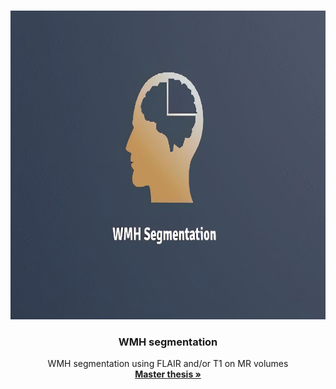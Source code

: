 <!--
*** Thanks for checking out the Best-README-Template. If you have a suggestion
*** that would make this better, please fork the repo and create a pull request
*** or simply open an issue with the tag "enhancement".
*** Thanks again! Now go create something AMAZING! :D
-->



<!-- PROJECT SHIELDS -->
<!--
*** I'm using markdown "reference style" links for readability.
*** Reference links are enclosed in brackets [ ] instead of parentheses ( ).
*** See the bottom of this document for the declaration of the reference variables
*** for contributors-url, forks-url, etc. This is an optional, concise syntax you may use.
*** https://www.markdownguide.org/basic-syntax/#reference-style-links
-->

<!--
[![Contributors][contributors-shield]][contributors-url]
[![Stargazers][stars-shield]][stars-url]
[![Issues][issues-shield]][issues-url]
-->




<!-- PROJECT LOGO -->
<br />
<p align="center">
  <a href="https://github.com/CRAI-OUS/WMH-Segmentation">
    <img src="images/logo_new.jpg" alt="Logo" width="766" height="494">
  </a>

  <h3 align="center">WMH segmentation</h3>

  <p align="center">
    WMH segmentation using FLAIR and/or T1 on MR volumes
    <br />
    <a href="https://github.com/MartinRovang/Master-thesis/blob/main/main.pdf"><strong>Master thesis »</strong></a>
    <br />
  </p>
</p>


